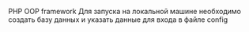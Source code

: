 PHP OOP framework
Для запуска на локальной машине необходимо создать базу данных и указать данные для входа в файле config

 

